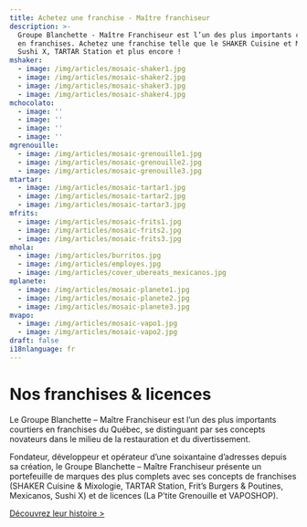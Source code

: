 ```yaml
---
title: Achetez une franchise - Maître franchiseur
description: >-
  Groupe Blanchette - Maître Franchiseur est l’un des plus importants courtiers
  en franchises. Achetez une franchise telle que le SHAKER Cuisine et Mixologie,
  Sushi X, TARTAR Station et plus encore !
mshaker:
  - image: /img/articles/mosaic-shaker1.jpg
  - image: /img/articles/mosaic-shaker2.jpg
  - image: /img/articles/mosaic-shaker3.jpg
  - image: /img/articles/mosaic-shaker4.jpg
mchocolato:
  - image: ''
  - image: ''
  - image: ''
  - image: ''
mgrenouille:
  - image: /img/articles/mosaic-grenouille1.jpg
  - image: /img/articles/mosaic-grenouille2.jpg
  - image: /img/articles/mosaic-grenouille3.jpg
mtartar:
  - image: /img/articles/mosaic-tartar1.jpg
  - image: /img/articles/mosaic-tartar2.jpg
  - image: /img/articles/mosaic-tartar3.jpg
mfrits:
  - image: /img/articles/mosaic-frits1.jpg
  - image: /img/articles/mosaic-frits2.jpg
  - image: /img/articles/mosaic-frits3.jpg
mhola:
  - image: /img/articles/burritos.jpg
  - image: /img/articles/employes.jpg
  - image: /img/articles/cover_ubereats_mexicanos.jpg
mplanete:
  - image: /img/articles/mosaic-planete1.jpg
  - image: /img/articles/mosaic-planete2.jpg
  - image: /img/articles/mosaic-planete3.jpg
mvapo:
  - image: /img/articles/mosaic-vapo1.jpg
  - image: /img/articles/mosaic-vapo2.jpg
draft: false
i18nlanguage: fr
---
```

# Nos franchises & licences

Le Groupe Blanchette – Maître Franchiseur est l’un des plus importants courtiers en franchises du Québec, se distinguant par ses concepts novateurs dans le milieu de la restauration et du divertissement.

Fondateur, développeur et opérateur d’une soixantaine d’adresses depuis sa création, le Groupe Blanchette – Maître Franchiseur présente un portefeuille de marques des plus complets avec ses concepts de franchises (SHAKER Cuisine & Mixologie, TARTAR Station, Frit’s Burgers & Poutines, Mexicanos, Sushi X) et de licences (La P’tite Grenouille et VAPOSHOP). 

[Découvrez leur histoire >](/historique)
